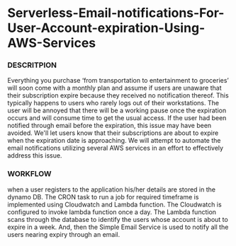# Serverless-Email-notifications-For-User-Account-expiration-Using-AWS-Services

### DESCRITPION
Everything you purchase ‘from transportation to entertainment to groceries’ will soon come with a monthly plan and assume if users are unaware that their subscription 
expire because they received no notification thereof. This typically happens to users who rarely logs out of their workstations. The user will be annoyed that there will be a working pause once the expiration occurs and will consume time to get the usual access. If the user had been notified through email before the expiration, this issue may have been avoided. We'll let users know that their subscriptions are about to expire when the expiration date is approaching. We will attempt to automate the email notifications utilizing several AWS services in an effort to effectively address this issue.

### WORKFLOW

when a user registers to the application his/her details are stored in the dynamo DB. The CRON task to run a job for required timeframe is implemented using Cloudwatch and Lambda function. The Cloudwatch is configured to invoke lambda function once a day. The Lambda function scans through the database to identify the users whose account is about to expire in a week. And, then the Simple Email Service is used to notify all the users nearing expiry through an email.
